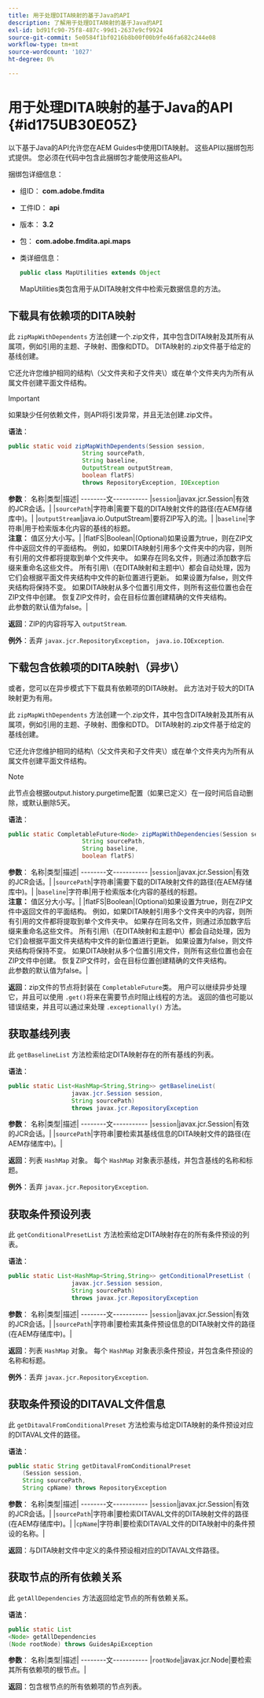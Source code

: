 ```yaml
---
title: 用于处理DITA映射的基于Java的API
description: 了解用于处理DITA映射的基于Java的API
exl-id: bd91fc90-75f8-487c-99d1-2637e9cf9924
source-git-commit: 5e0584f1bf0216b8b00f00b9fe46fa682c244e08
workflow-type: tm+mt
source-wordcount: '1027'
ht-degree: 0%

---
```


# 用于处理DITA映射的基于Java的API {#id175UB30E05Z}

以下基于Java的API允许您在AEM Guides中使用DITA映射。 这些API以捆绑包形式提供。 您必须在代码中包含此捆绑包才能使用这些API。

捆绑包详细信息：

- 组ID： **com.adobe.fmdita**

- 工件ID： **api**

- 版本： **3.2**

- 包： **com.adobe.fmdita.api.maps**

- 类详细信息：

  ```JAVA
  public class MapUtilities extends Object
  ```

  MapUtilities类包含用于从DITA映射文件中检索元数据信息的方法。


## 下载具有依赖项的DITA映射

此 `zipMapWithDependents` 方法创建一个.zip文件，其中包含DITA映射及其所有从属项，例如引用的主题、子映射、图像和DTD。 DITA映射的.zip文件基于给定的基线创建。

它还允许您维护相同的结构\（父文件夹和子文件夹\）或在单个文件夹内为所有从属文件创建平面文件结构。

>[!IMPORTANT]
>
> 如果缺少任何依赖文件，则API将引发异常，并且无法创建.zip文件。

**语法**：

```JAVA
public static void zipMapWithDependents(Session session, 
                     String sourcePath, 
                     String baseline, 
                     OutputStream outputStream,
                     boolean flatFS) 
                     throws RepositoryException, IOException
```

**参数**： 名称|类型|描述| --------文----------- |`session`|javax.jcr.Session|有效的JCR会话。| |`sourcePath`|字符串|需要下载的DITA映射文件的路径\(在AEM存储库中\)。| |`outputStream`|java.io.OutputStream|要将ZIP写入的流。| |`baseline`|字符串|用于检索版本化内容的基线的标题。 <br> **注意：** 值区分大小写。| |flatFS|Boolean|\(Optional\)如果设置为true，则在ZIP文件中返回文件的平面结构。 例如，如果DITA映射引用多个文件夹中的内容，则所有引用的文件都将提取到单个文件夹中。 如果存在同名文件，则通过添加数字后缀来重命名这些文件。 所有引用\（在DITA映射和主题中\）都会自动处理，因为它们会根据平面文件夹结构中文件的新位置进行更新。 如果设置为false，则文件夹结构将保持不变。 如果DITA映射从多个位置引用文件，则所有这些位置也会在ZIP文件中创建。 恢复ZIP文件时，会在目标位置创建精确的文件夹结构。 <br> 此参数的默认值为false。|

**返回**：ZIP的内容将写入 `outputStream`.

**例外**：丢弃 ``javax.jcr.RepositoryException``， `java.io.IOException`.

## 下载包含依赖项的DITA映射\（异步\）

或者，您可以在异步模式下下载具有依赖项的DITA映射。 此方法对于较大的DITA映射更为有用。

此 `zipMapWithDependents` 方法创建一个.zip文件，其中包含DITA映射及其所有从属项，例如引用的主题、子映射、图像和DTD。 DITA映射的.zip文件基于给定的基线创建。

它还允许您维护相同的结构\（父文件夹和子文件夹\）或在单个文件夹内为所有从属文件创建平面文件结构。

>[!NOTE]
>
> 此节点会根据output.history.purgetime配置（如果已定义）在一段时间后自动删除，或默认删除5天。

**语法**：

```JAVA
public static CompletableFuture<Node> zipMapWithDependencies(Session session,
                     String sourcePath, 
                     String baseline, 
                     boolean flatFS) 
```

**参数**： 名称|类型|描述| --------文----------- |`session`|javax.jcr.Session|有效的JCR会话。| |`sourcePath`|字符串|需要下载的DITA映射文件的路径\(在AEM存储库中\)。| |`baseline`|字符串|用于检索版本化内容的基线的标题。 <br> **注意：** 值区分大小写。| |flatFS|Boolean|\(Optional\)如果设置为true，则在ZIP文件中返回文件的平面结构。 例如，如果DITA映射引用多个文件夹中的内容，则所有引用的文件都将提取到单个文件夹中。 如果存在同名文件，则通过添加数字后缀来重命名这些文件。 所有引用\（在DITA映射和主题中\）都会自动处理，因为它们会根据平面文件夹结构中文件的新位置进行更新。 如果设置为false，则文件夹结构将保持不变。 如果DITA映射从多个位置引用文件，则所有这些位置也会在ZIP文件中创建。 恢复ZIP文件时，会在目标位置创建精确的文件夹结构。<br> 此参数的默认值为false。|

**返回**：zip文件的节点将封装在 `CompletableFuture`类。 用户可以继续异步处理它，并且可以使用 `.get()`将来在需要节点时阻止线程的方法。 返回的值也可能以错误结束，并且可以通过来处理 `.exceptionally()` 方法。

## 获取基线列表

此 ``getBaselineList`` 方法检索给定DITA映射存在的所有基线的列表。

**语法**：

```JAVA
public static List<HashMap<String,String>> getBaselineList( 
                  javax.jcr.Session session, 
                  String sourcePath)
                  throws javax.jcr.RepositoryException
```

**参数**： 名称|类型|描述| --------文----------- |`session`|javax.jcr.Session|有效的JCR会话。| |`sourcePath`|字符串|要检索其基线信息的DITA映射文件的路径\(在AEM存储库中\)。|

**返回**：列表 `HashMap` 对象。 每个 `HashMap` 对象表示基线，并包含基线的名称和标题。

**例外**：丢弃 ``javax.jcr.RepositoryException``.

## 获取条件预设列表

此 ``getConditionalPresetList`` 方法检索给定DITA映射存在的所有条件预设的列表。

**语法**：

```JAVA
public static List<HashMap<String,String>> getConditionalPresetList (
                  javax.jcr.Session session,
                  String sourcePath)
                  throws javax.jcr.RepositoryException
```

**参数**： 名称|类型|描述| --------文----------- |`session`|javax.jcr.Session|有效的JCR会话。| |`sourcePath`|字符串|要检索其条件预设信息的DITA映射文件的路径\(在AEM存储库中\)。|

**返回**：列表 `HashMap` 对象。 每个 `HashMap` 对象表示条件预设，并包含条件预设的名称和标题。

**例外**：丢弃 ``javax.jcr.RepositoryException``.

## 获取条件预设的DITAVAL文件信息

此 ``getDitavalFromConditionalPreset`` 方法检索与给定DITA映射的条件预设对应的DITAVAL文件的路径。

**语法**：

```JAVA
public static String getDitavalFromConditionalPreset
    (Session session,
    String sourcePath, 
    String cpName) throws RepositoryException
```

**参数**： 名称|类型|描述| --------文----------- |`session`|javax.jcr.Session|有效的JCR会话。| |`sourcePath`|字符串|要检索DITAVAL文件的DITA映射文件的路径\(在AEM存储库中\)。| |`cpName`|字符串|要检索DITAVAL文件的DITA映射中的条件预设的名称。|

**返回**：与DITA映射文件中定义的条件预设相对应的DITAVAL文件路径。

## 获取节点的所有依赖关系

此 ``getAllDependencies`` 方法返回给定节点的所有依赖关系。

**语法**：

```JAVA
public static List
<Node> getAllDependencies 
(Node rootNode) throws GuidesApiException
```

**参数**： 名称|类型|描述| --------文----------- |`rootNode`|javax.jcr.Node|要检索其所有依赖项的根节点。|

**返回**：包含根节点的所有依赖项的节点列表。
